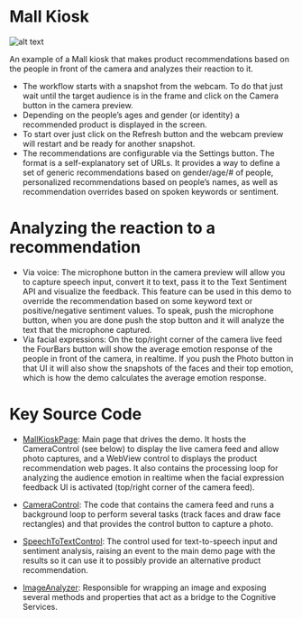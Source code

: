 # Mall Kiosk

![alt text](https://github.com/Microsoft/Cognitive-Samples-IntelligentKiosk/blob/master/Documentation/Mall.png "Mall Kiosk")

An  example of a Mall kiosk that makes product recommendations based on the people in front of the camera and analyzes their reaction to it. 

* The workflow starts with a snapshot from the webcam. To do that just wait until the target audience is in the frame and click on the Camera button in the camera preview. 
* Depending on the people’s ages and gender (or identity) a recommended product is displayed in the screen.
* To start over just click on the Refresh button and the webcam preview will restart and be ready for another snapshot.
* The recommendations are configurable via the Settings button. The format is a self-explanatory set of URLs. It provides a way to define a set of generic recommendations based on gender/age/# of people, personalized recommendations based on people’s names, as well as recommendation overrides based on spoken keywords or sentiment. 

# Analyzing the reaction to a recommendation

* Via voice: The microphone button in the camera preview will allow you to capture speech input, convert it to text,  pass it to the Text Sentiment API and visualize the feedback. This feature can be used in this demo to override the recommendation based on some keyword text or positive/negative sentiment values. To speak, push the microphone button, when you are done push the stop button and it will analyze the text that the microphone captured.
* Via facial expressions: On the top/right corner of the camera live feed the FourBars button will show the average emotion response of the people in front of the camera, in realtime. If you push the Photo button in that UI it will also show the snapshots of the faces and their top emotion, which is how the demo calculates the average emotion response.

# Key Source Code

* [MallKioskPage](../Kiosk/Views/MallKioskPage.xaml.cs): Main page that drives the demo. It hosts the CameraControl (see below) to display the live camera feed and allow photo captures, and a WebView control to displays the product recommendation web pages. It also contains the processing loop for analyzing the audience emotion in realtime when the facial expression feedback UI is activated (top/right corner of the camera feed).

* [CameraControl](../Kiosk/Controls/CameraControl.xaml.cs): The code that contains the camera feed and runs a background loop to perform several tasks (track faces and draw face rectangles) and that provides the control button to capture a photo.

* [SpeechToTextControl](../Kiosk/Controls/SpeechToTextControl.xaml.cs): The control used for text-to-speech input and sentiment analysis, raising an event to the main demo page with the results so it can use it to possibly provide an alternative product recommendation.

* [ImageAnalyzer](../Kiosk/ServiceHelpers/ImageAnalyzer.cs): Responsible for wrapping an image and exposing several methods and properties that act as a bridge to the Cognitive Services.
